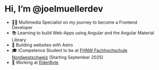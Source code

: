 # Hi, I’m @joelmuellerdev

- 👨‍💻 Multimedia Specialist on my journey to become a Frontend Developer
- 📚 Learning to build Web-Apps using Angular and the Angular Material Library
- 🚀 Building websites with Astro
- 🎓 iCompetence Student to be at [FHNW Fachhochschule Nordwestschweiz](https://www.fhnw.ch/) (Starting September 2025)
- 🦉 Working at [ElderByte](https://elderbyte.com/)
